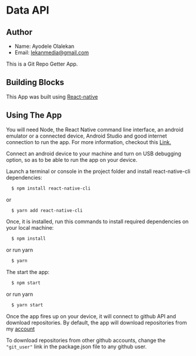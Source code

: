 # Data API

## Author
* Name: Ayodele Olalekan
* Email: lekanmedia@gmail.com

This is a Git Repo Getter App. 

## Building Blocks

This App was built using [React-native](https://facebook.github.io/react-native)

## Using The App
You will need Node, the React Native command line interface, an android emulator or a connected device, Android Studio and good internet connection to run the app. For more information, checkout this [Link.](https://facebook.github.io/react-native/docs/getting-started)

Connect an android device to your machine and turn on USB debugging option, so as to be able to run the app on your device.

Launch a terminal or console in the project folder and install react-native-cli dependencies:
```sh
  $ npm install react-native-cli
```
or 
```sh
  $ yarn add react-native-cli  
```
Once, it is installed, run this commands to install required dependencies on your local machine:
```sh
  $ npm install
```
or run yarn
```sh
  $ yarn
```
The start the app:
```sh
  $ npm start
```
or run yarn
```sh
  $ yarn start
```

Once the app fires up on your device, it will connect to github API and download repositories. By default, the app will download repositories from my [account](https://github.com/longyarnz)

To download repositories from other github accounts, change the ```"git_user"``` link in the package.json file to any github user.